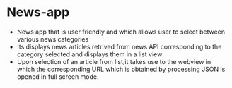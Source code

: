 # News-app
- News app that is user friendly and which allows user to select between various news categories
- Its displays news articles retrived from news API corresponding to the category selected and displays them in a list view
- Upon selection of an article from list,it takes use to the webview in which the corresponding URL which is obtained by processing JSON is opened in full screen mode. 
